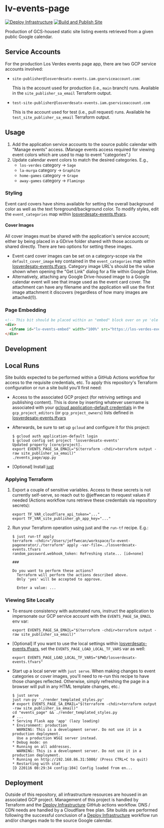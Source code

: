 # lv-events-page

[![Deploy Infrastructure](https://github.com/jeffwecan/lv-event-pagenerator/actions/workflows/deploy_infrastrcture.yml/badge.svg)](https://github.com/jeffwecan/lv-event-pagenerator/actions/workflows/deploy_infrastrcture.yml)
[![Build and Publish Site](https://github.com/jeffwecan/lv-event-pagenerator/actions/workflows/build_and_publish_site.yml/badge.svg)](https://github.com/jeffwecan/lv-event-pagenerator/actions/workflows/build_and_publish_site.yml)

Production of GCS-housed static site listing events retrieved from a given public Google calendar.

## Service Accounts

For the production Los Verdes events page app, there are two GCP service accounts involved:

- `site-publisher@losverdesatx-events.iam.gserviceaccount.com`:

  This is the account used for production (i.e., `main` branch) runs. Available in the `site_publisher_sa_email` Terraform output.
- `test-site-publisher@losverdesatx-events.iam.gserviceaccount.com`

  This is the account used for test (i.e., pull request) runs. Available he `test_site_publisher_sa_email` Terraform output.

## Usage

1. Add the application service accounts to the source public calendar with "Manage events" access. (Manage events access required for viewing event colors which are used to map to event "categories".)
1. Update calendar event colors to match the desired categories. E.g.,
    - `los-verdes` category -> `Sage`
    - `la-murga` category -> `Graphite`
    - `home-games` category -> `Grape`
    - `away-games` category -> `Flamingo`

### Styling

Event card covers have shims available for setting the overall background color as well as the text foreground/background color. To modify styles, edit the `event_categories` map within [losverdesatx-events.tfvars](losverdesatx-events.tfvars).

#### Cover Images

All cover images must be shared with the application's service account; either by being placed in a GDrive folder shared with those accounts or shared directly. There are two options for setting these images.

- Event card cover images can be set on a category-scope via the `default_cover_image` key contained in the `event_categories` map within [losverdesatx-events.tfvars](losverdesatx-events.tfvars). Category image URL's should be the value shown when opening the "Get Link" dialog for a file within Google Drive.
- Alternatively, attaching any Google Drive-housed image to a Google calendar event will see that image used as the event card cover. The attachment can have any filename and the application will use the first image attachment it discovers (regardless of how many images are attached(!)).

### Page Embedding

  ```html
  <!-- This bit should be placed within an "embed" block over on ye 'ole Squarespace -->
  <div>
    <iframe id="lv-events-embed" width="100%" src="https://los-verdes-events.asfasfsafsasfa.org/" scrolling="no"></iframe>
  </div>
  ```

## Development

## Local Runs

Site builds expected to be performed within a GitHub Actions workflow for access to the requisite credentials, etc. To apply this repository's Terraform configuration or run a site build you'll first need:

- Access to the associated GCP project (for retriving settings and publishing content). This is done by inserting whatever username is associated with your [gcloud application-default credentials](https://cloud.google.com/sdk/gcloud/reference/auth/application-default/login) in the `gcp_project_editors` (or `gcp_project_owners`) lists defined in [losverdesatx-events.tfvars](losverdesatx-events.tfvars)
- Afterwards, be sure to set up `gcloud` and configure it for this project:

    ```shellsession
    $ gcloud auth application-default login
    $ gcloud config set project 'losverdesatx-events'
    Updated property [core/project].
    export EVENTS_PAGE_SA_EMAIL="$(terraform -chdir=terraform output -raw site_publisher_sa_email)"
    ./events_page/app.py
    ```

- [Optional] Install [just](https://github.com/casey/just)

### Applying Terraform

1. Export a couple of sensitive variables. Access to these secrets is not currently self-serve, so reach out to @jeffwecan to request values if needed (Actions workflow runs retrieve these credentials via repository secrets):

    ```shellsession
    export TF_VAR_cloudflare_api_token="..."
    export TF_VAR_site_publisher_gh_app_key="..."
    ```

2. Run your Terraform operation using just and the `run-tf` recipe. E.g.:

    ```shellsession
    $ just run-tf apply
    terraform -chdir="/Users/jeffwecan/workspace/lv-event-pagenerator/./terraform" apply -var-file=../losverdesatx-events.tfvars
    random_password.webhook_token: Refreshing state... [id=none]

    ###

    Do you want to perform these actions?
      Terraform will perform the actions described above.
      Only 'yes' will be accepted to approve.

      Enter a value: ...
    ```

### Viewing Site Locally

- To ensure consistency with automated runs, instruct the application to impersonate our GCP service account with the `EVENTS_PAGE_SA_EMAIL` env var:

    ```shellsession
    export EVENTS_PAGE_SA_EMAIL="$(terraform -chdir=terraform output -raw site_publisher_sa_email)"
    ```

- [Optional] If you want to use the local settings within [losverdesatx-events.tfvars](losverdesatx-events.tfvars), set the `EVENTS_PAGE_LOAD_LOCAL_TF_VARS` var as well:

    ```shellsession
    export EVENTS_PAGE_LOAD_LOCAL_TF_VARS="$PWD/losverdesatx-events.tfvars"
    ```

- Start up a local server with `just serve`. When making changes to event categories or cover images, you'll need to re-run this recipe to have those changes reflected. Otherwise, simply refreshing the page in a browser will pull in any HTML template changes, etc.:

    ```shellsession
    $ just serve
    just run-py './render_templated_styles.py'
    # export EVENTS_PAGE_SA_EMAIL="$(terraform -chdir=terraform output -raw site_publisher_sa_email)"
    cd "events_page" && ./render_templated_styles.py
    # ...
    * Serving Flask app 'app' (lazy loading)
    * Environment: production
      WARNING: This is a development server. Do not use it in a production deployment.
      Use a production WSGI server instead.
    * Debug mode: on
    * Running on all addresses.
      WARNING: This is a development server. Do not use it in a production deployment.
    * Running on http://192.168.86.31:5000/ (Press CTRL+C to quit)
    * Restarting with stat
    [D 220116 08:29:34 config:104] Config loaded from en...
    ```

## Deployment

Outside of this repository, all infrastructure resources are housed in an associated GCP project. Management of this project is handled by Terraform and the [Deploy Infrastructure](https://github.com/jeffwecan/lv-event-pagenerator/actions/workflows/deploy_infrastrcture.yml) GitHub actions workflow. DNS / CDN needs are handled by a Cloudflare free plan. Site builds are performed following the successful conclusion of a [Deploy Infrastructure](https://github.com/jeffwecan/lv-event-pagenerator/actions/workflows/deploy_infrastrcture.yml) workflow run and/or changes made to the source Google calendar.
